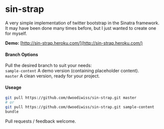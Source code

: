 # sin-strap
A very simple implementation of twitter bootstrap in the Sinatra framework.  
It may have been done many times before, but I just wanted to create one for myself.  

__Demo:__ [http://sin-strap.heroku.com/](http://sin-strap.heroku.com/)  

#### Branch Options
Pull the desired branch to suit your needs:  
`sample-content`  A demo version (containing placeholder content).  
`master`          A clean version, ready for your project.  

#### Useage
``` bash
git pull https://github.com/dwoodiwiss/sin-strap.git master
# or
git pull https://github.com/dwoodiwiss/sin-strap.git sample-content
bundle
```

Pull requests / feedback welcome.
